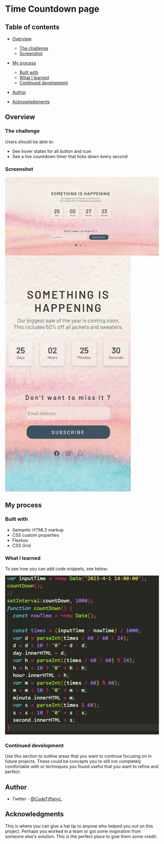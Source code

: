 # Time Countdown page

## Table of contents

- [Overview](#overview)
  - [The challenge](#the-challenge)
  - [Screenshot](#screenshot)
- [My process](#my-process)

  - [Built with](#built-with)
  - [What I learned](#what-i-learned)
  - [Continued development](#continued-development)

- [Author](#author)
- [Acknowledgments](#acknowledgments)

## Overview

### The challenge

Users should be able to:

- See hover states for all button and icon
- See a live countdown timer that ticks down every second

### Screenshot

![Desktop](./ScreenShot/Desktop.png)
![mobile](./ScreenShot/mobile.png)



## My process

### Built with

- Semantic HTML5 markup
- CSS custom properties
- Flexbox
- CSS Grid

### What I learned

To see how you can add code snippets, see below:

![JS- setInterval](./ScreenShot/code.png)

### Continued development

Use this section to outline areas that you want to continue focusing on in future projects. These could be concepts you're still not completely comfortable with or techniques you found useful that you want to refine and perfect.

## Author

- Twitter - [@CodeTiffanyL](https://twitter.com/CodeTiffanyL)

## Acknowledgments

This is where you can give a hat tip to anyone who helped you out on this project. Perhaps you worked in a team or got some inspiration from someone else's solution. This is the perfect place to give them some credit.
